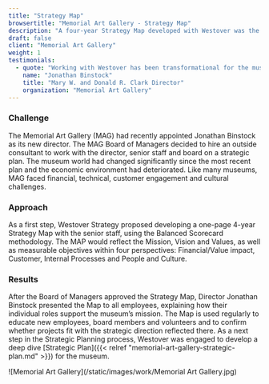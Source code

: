 ```yaml
---
title: "Strategy Map"
browsertitle: "Memorial Art Gallery - Strategy Map"
description: "A four-year Strategy Map developed with Westover was the first step in its strategic planning process."
draft: false
client: "Memorial Art Gallery"
weight: 1
testimonials:
  - quote: "Working with Westover has been transformational for the museum. The Board of Managers and staff now understand clearly the challenges the museum faces and how to address them. The Strategy Map and Strategic Plan are valuable references for us as we follow the defined strategic direction. Susan Byrd was a thoughtful guide who made the strategic planning process not only effective but fun."
    name: "Jonathan Binstock"
    title: "Mary W. and Donald R. Clark Director"
    organization: "Memorial Art Gallery"
---
```

### Challenge
The Memorial Art Gallery (MAG) had recently appointed Jonathan Binstock as its new director. The MAG Board of Managers decided to hire an outside consultant to work with the director, senior staff and board on a strategic plan. The museum world had changed significantly since the most recent plan and the economic environment had deteriorated. Like many museums, MAG faced financial, technical, customer engagement and cultural challenges.

### Approach
As a first step, Westover Strategy proposed developing a one-page 4-year Strategy Map with the senior staff, using the Balanced Scorecard methodology. The MAP would reflect the Mission, Vision and Values, as well as measurable objectives within four perspectives:  Financial/Value impact, Customer, Internal Processes and People and Culture. 

### Results
After the Board of Managers approved the Strategy Map, Director Jonathan Binstock presented the Map to all employees, explaining how their individual roles support the museum’s mission. The Map is used regularly to educate new employees, board members and volunteers and to confirm whether projects fit with the strategic direction reflected there. As a next step in the Strategic Planning process, Westover was engaged to develop a deep dive [Strategic Plan]({{< relref "memorial-art-gallery-strategic-plan.md" >}}) for the museum.

![Memorial Art Gallery](/static/images/work/Memorial Art Gallery.jpg)
